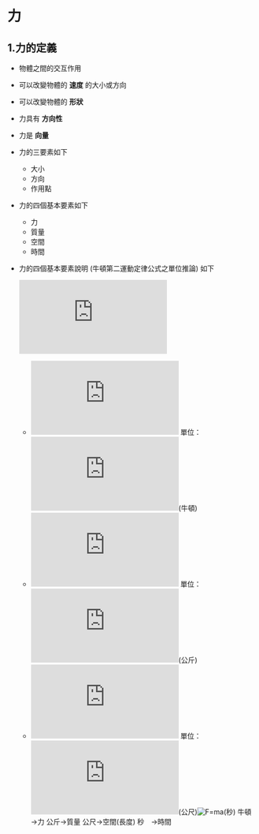 # 力 #
## 1.力的定義 ##
+ 物體之間的交互作用
+ 可以改變物體的 **速度** 的大小或方向
+ 可以改變物體的 **形狀**
+ 力具有 **方向性**
+ 力是 **向量**
+ 力的三要素如下
	+ 大小
	+ 方向
	+ 作用點
+ 力的四個基本要素如下
	+ 力
	+ 質量
	+ 空間
	+ 時間
+ 力的四個基本要素說明 (牛頓第二運動定律公式之單位推論) 如下

	![F=ma](http://latex.codecogs.com/svg.latex?F=ma)

	+ ![F=ma](http://latex.codecogs.com/svg.latex?F) 單位：![F=ma](http://latex.codecogs.com/svg.latex?N)(牛頓)
	+ ![F=ma](http://latex.codecogs.com/svg.latex?m) 單位：![F=ma](http://latex.codecogs.com/svg.latex?kg)(公斤)
	+ ![F=ma](http://latex.codecogs.com/svg.latex?a) 單位：![F=ma](http://latex.codecogs.com/svg.latex?m)(公尺)![F=ma](http://latex.codecogs.com/svg.latex?/s^2)(秒)
	牛頓→力
	公斤→質量
	公尺→空間(長度)
	秒　→時間

